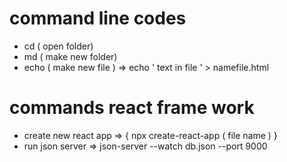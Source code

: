 # command line codes

- cd ( open folder)
- md ( make new folder)
- echo ( make new file ) => echo ' text in file ' > namefile.html 

# commands react frame work
- create new react app => { npx create-react-app ( file name ) }
- run json server => json-server --watch db.json --port 9000
